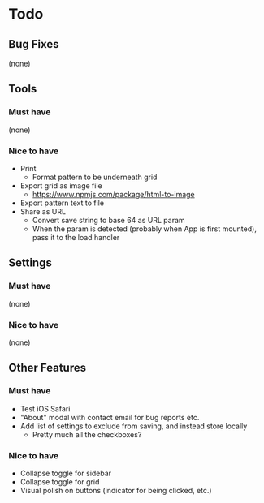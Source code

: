 # Todo

## Bug Fixes
(none)


## Tools

### Must have
(none)

### Nice to have
- Print
  - Format pattern to be underneath grid
- Export grid as image file
  - https://www.npmjs.com/package/html-to-image
- Export pattern text to file
- Share as URL
  - Convert save string to base 64 as URL param
  - When the param is detected (probably when App is first mounted), pass it to the load handler


## Settings

### Must have
(none)

### Nice to have
(none)


## Other Features

### Must have
- Test iOS Safari
- "About" modal with contact email for bug reports etc.
- Add list of settings to exclude from saving, and instead store locally
  - Pretty much all the checkboxes?

### Nice to have
- Collapse toggle for sidebar
- Collapse toggle for grid
- Visual polish on buttons (indicator for being clicked, etc.)
